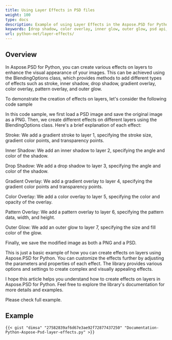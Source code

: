 ```yaml
---
title: Using Layer Effects in PSD files
weight: 100
type: docs
description: Example of using Layer Effects in the Aspose.PSD for Python
keywords: [drop shadow, color overlay, inner glow, outer glow, psd api, python, code sample]
url: python-net/layer-effects/
---
```


## **Overview**
In Aspose.PSD for Python, you can create various effects on layers to enhance the visual appearance of your images. This can be achieved using the BlendingOptions class, which provides methods to add different types of effects such as stroke, inner shadow, drop shadow, gradient overlay, color overlay, pattern overlay, and outer glow.

To demonstrate the creation of effects on layers, let's consider the following code sample

In this code sample, we first load a PSD image and save the original image as a PNG. Then, we create different effects on different layers using the BlendingOptions class. Here's a brief explanation of each effect:

Stroke: We add a gradient stroke to layer 1, specifying the stroke size, gradient color points, and transparency points.

Inner Shadow: We add an inner shadow to layer 2, specifying the angle and color of the shadow.

Drop Shadow: We add a drop shadow to layer 3, specifying the angle and color of the shadow.

Gradient Overlay: We add a gradient overlay to layer 4, specifying the gradient color points and transparency points.

Color Overlay: We add a color overlay to layer 5, specifying the color and opacity of the overlay.

Pattern Overlay: We add a pattern overlay to layer 6, specifying the pattern data, width, and height.

Outer Glow: We add an outer glow to layer 7, specifying the size and fill color of the glow.

Finally, we save the modified image as both a PNG and a PSD.

This is just a basic example of how you can create effects on layers using Aspose.PSD for Python. You can customize the effects further by adjusting the parameters and properties of each effect. The library provides various options and settings to create complex and visually appealing effects.

I hope this article helps you understand how to create effects on layers in Aspose.PSD for Python. Feel free to explore the library's documentation for more details and examples.



Please check full example.

## **Example**
	{{< gist "dimsa" "27582839af6d67e3ae92f72877437250" "Documentation-Python-Aspose-Psd-layer-effects.py" >}}